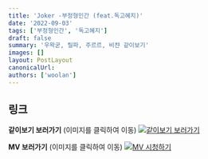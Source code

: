 ```yaml
---
title: 'Joker -부정형인간 (feat.독고혜지)'
date: '2022-09-03'
tags: ['부정형인간', '독고혜지']
draft: false
summary: '우왁굳, 릴파, 주르르, 비챤 같이보기'
images: []
layout: PostLayout
canonicalUrl:
authors: ['woolan']
---
```


## 링크

**같이보기 보러가기** (이미지를 클릭하여 이동)
[![같이보기 보러가기](https://cdn.discordapp.com/attachments/1136601898116464710/1211650793904807976/logo.png?ex=65eef8bc&is=65dc83bc&hm=95dc0e08c1f43025dd60def429896697b3787a9f923593eb50b24e9fb6280361&)](https://cafe.naver.com/steamindiegame/7486320)

**MV 보러가기** (이미지를 클릭하여 이동)
[![MV 시청하기](https://i.ytimg.com/vi/sp4IlHw_3W4/maxresdefault.jpg)](https://youtu.be/sp4IlHw_3W4)
